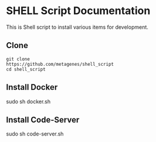 # SHELL Script Documentation
This is Shell script to install various items for development.
## Clone
    git clone 
    https://github.com/metagenes/shell_script
    cd shell_script

## Install Docker
   sudo sh docker.sh 

## Install Code-Server
   sudo sh code-server.sh
